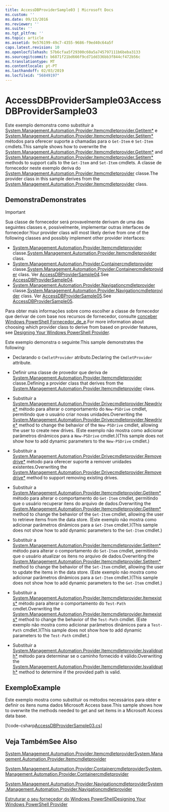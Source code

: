 ```yaml
---
title: AccessDBProviderSample03 | Microsoft Docs
ms.custom: ''
ms.date: 09/13/2016
ms.reviewer: ''
ms.suite: ''
ms.tgt_pltfrm: ''
ms.topic: article
ms.assetid: 9e576199-49c7-4355-9686-f9ed40c64a5f
caps.latest.revision: 10
ms.openlocfilehash: 57b6cfaa5f29300c60a5a745797111b6beba3133
ms.sourcegitcommit: b6871f21bd666f9cd71dd336bb3f844cf472b56c
ms.translationtype: MT
ms.contentlocale: pt-PT
ms.lasthandoff: 02/03/2019
ms.locfileid: "56849197"
---
```

# <a name="accessdbprovidersample03"></a><span data-ttu-id="2935c-102">AccessDBProviderSample03</span><span class="sxs-lookup"><span data-stu-id="2935c-102">AccessDBProviderSample03</span></span>

<span data-ttu-id="2935c-103">Este exemplo demonstra como substituir a [System.Management.Automation.Provider.Itemcmdletprovider.Getitem\*](/dotnet/api/System.Management.Automation.Provider.ItemCmdletProvider.GetItem) e [System.Management.Automation.Provider.Itemcmdletprovider.Setitem\*](/dotnet/api/System.Management.Automation.Provider.ItemCmdletProvider.SetItem) métodos para oferecer suporte a chamadas para o `Get-Item` e `Set-Item` cmdlets.</span><span class="sxs-lookup"><span data-stu-id="2935c-103">This sample shows how to overwrite the [System.Management.Automation.Provider.Itemcmdletprovider.Getitem\*](/dotnet/api/System.Management.Automation.Provider.ItemCmdletProvider.GetItem) and [System.Management.Automation.Provider.Itemcmdletprovider.Setitem\*](/dotnet/api/System.Management.Automation.Provider.ItemCmdletProvider.SetItem) methods to support calls to the `Get-Item` and `Set-Item` cmdlets.</span></span> <span data-ttu-id="2935c-104">A classe de fornecedor neste exemplo deriva do [System.Management.Automation.Provider.Itemcmdletprovider](/dotnet/api/System.Management.Automation.Provider.ItemCmdletProvider) classe.</span><span class="sxs-lookup"><span data-stu-id="2935c-104">The provider class in this sample derives from the [System.Management.Automation.Provider.Itemcmdletprovider](/dotnet/api/System.Management.Automation.Provider.ItemCmdletProvider) class.</span></span>

## <a name="demonstrates"></a><span data-ttu-id="2935c-105">Demonstra</span><span class="sxs-lookup"><span data-stu-id="2935c-105">Demonstrates</span></span>

> [!IMPORTANT]
> <span data-ttu-id="2935c-106">Sua classe de fornecedor será provavelmente derivam de uma das seguintes classes e, possivelmente, implementar outras interfaces de fornecedor:</span><span class="sxs-lookup"><span data-stu-id="2935c-106">Your provider class will most likely derive from one of the following classes and possibly implement other provider interfaces:</span></span>
>
> -   <span data-ttu-id="2935c-107">[System.Management.Automation.Provider.Itemcmdletprovider](/dotnet/api/System.Management.Automation.Provider.ItemCmdletProvider) classe.</span><span class="sxs-lookup"><span data-stu-id="2935c-107">[System.Management.Automation.Provider.Itemcmdletprovider](/dotnet/api/System.Management.Automation.Provider.ItemCmdletProvider) class.</span></span>
> -   <span data-ttu-id="2935c-108">[System.Management.Automation.Provider.Containercmdletprovider](/dotnet/api/System.Management.Automation.Provider.ContainerCmdletProvider) classe.</span><span class="sxs-lookup"><span data-stu-id="2935c-108">[System.Management.Automation.Provider.Containercmdletprovider](/dotnet/api/System.Management.Automation.Provider.ContainerCmdletProvider) class.</span></span> <span data-ttu-id="2935c-109">Ver [AccessDBProviderSample04](./accessdbprovidersample04.md).</span><span class="sxs-lookup"><span data-stu-id="2935c-109">See [AccessDBProviderSample04](./accessdbprovidersample04.md).</span></span>
> -   <span data-ttu-id="2935c-110">[System.Management.Automation.Provider.Navigationcmdletprovider](/dotnet/api/System.Management.Automation.Provider.NavigationCmdletProvider) classe.</span><span class="sxs-lookup"><span data-stu-id="2935c-110">[System.Management.Automation.Provider.Navigationcmdletprovider](/dotnet/api/System.Management.Automation.Provider.NavigationCmdletProvider) class.</span></span> <span data-ttu-id="2935c-111">Ver [AccessDBProviderSample05](./accessdbprovidersample05.md).</span><span class="sxs-lookup"><span data-stu-id="2935c-111">See [AccessDBProviderSample05](./accessdbprovidersample05.md).</span></span>
>
> <span data-ttu-id="2935c-112">Para obter mais informações sobre como escolher a classe de fornecedor que derivar de com base nos recursos de fornecedor, consulte [conceber Windows PowerShell Fornecedor_de_e](./provider-types.md).</span><span class="sxs-lookup"><span data-stu-id="2935c-112">For more information about choosing which provider class to derive from based on provider features, see [Designing Your Windows PowerShell Provider](./provider-types.md).</span></span>

<span data-ttu-id="2935c-113">Este exemplo demonstra o seguinte:</span><span class="sxs-lookup"><span data-stu-id="2935c-113">This sample demonstrates the following:</span></span>

- <span data-ttu-id="2935c-114">Declarando o `CmdletProvider` atributo.</span><span class="sxs-lookup"><span data-stu-id="2935c-114">Declaring the `CmdletProvider` attribute.</span></span>

- <span data-ttu-id="2935c-115">Definir uma classe de provedor que deriva de [System.Management.Automation.Provider.Itemcmdletprovider](/dotnet/api/System.Management.Automation.Provider.ItemCmdletProvider) classe.</span><span class="sxs-lookup"><span data-stu-id="2935c-115">Defining a provider class that derives from the [System.Management.Automation.Provider.Itemcmdletprovider](/dotnet/api/System.Management.Automation.Provider.ItemCmdletProvider) class.</span></span>

- <span data-ttu-id="2935c-116">Substituir a [System.Management.Automation.Provider.Drivecmdletprovider.Newdrive\*](/dotnet/api/System.Management.Automation.Provider.DriveCmdletProvider.NewDrive) método para alterar o comportamento do `New-PSDrive` cmdlet, permitindo que o usuário criar novas unidades.</span><span class="sxs-lookup"><span data-stu-id="2935c-116">Overwriting the [System.Management.Automation.Provider.Drivecmdletprovider.Newdrive\*](/dotnet/api/System.Management.Automation.Provider.DriveCmdletProvider.NewDrive) method to change the behavior of the `New-PSDrive` cmdlet, allowing the user to create new drives.</span></span> <span data-ttu-id="2935c-117">(Este exemplo não mostra como adicionar parâmetros dinâmicos para a `New-PSDrive` cmdlet.)</span><span class="sxs-lookup"><span data-stu-id="2935c-117">(This sample does not show how to add dynamic parameters to the `New-PSDrive` cmdlet.)</span></span>

- <span data-ttu-id="2935c-118">Substituir a [System.Management.Automation.Provider.Drivecmdletprovider.Removedrive\*](/dotnet/api/System.Management.Automation.Provider.DriveCmdletProvider.RemoveDrive) método para oferecer suporte a remover unidades existentes.</span><span class="sxs-lookup"><span data-stu-id="2935c-118">Overwriting the [System.Management.Automation.Provider.Drivecmdletprovider.Removedrive\*](/dotnet/api/System.Management.Automation.Provider.DriveCmdletProvider.RemoveDrive) method to support removing existing drives.</span></span>

- <span data-ttu-id="2935c-119">Substituir a [System.Management.Automation.Provider.Itemcmdletprovider.Getitem\*](/dotnet/api/System.Management.Automation.Provider.ItemCmdletProvider.GetItem) método para alterar o comportamento do `Get-Item` cmdlet, permitindo que o usuário recuperar itens do arquivo de dados.</span><span class="sxs-lookup"><span data-stu-id="2935c-119">Overwriting the [System.Management.Automation.Provider.Itemcmdletprovider.Getitem\*](/dotnet/api/System.Management.Automation.Provider.ItemCmdletProvider.GetItem) method to change the behavior of the `Get-Item` cmdlet, allowing the user to retrieve items from the data store.</span></span> <span data-ttu-id="2935c-120">(Este exemplo não mostra como adicionar parâmetros dinâmicos para a `Get-Item` cmdlet.)</span><span class="sxs-lookup"><span data-stu-id="2935c-120">(This sample does not show how to add dynamic parameters to the `Get-Item` cmdlet.)</span></span>

- <span data-ttu-id="2935c-121">Substituir a [System.Management.Automation.Provider.Itemcmdletprovider.Setitem\*](/dotnet/api/System.Management.Automation.Provider.ItemCmdletProvider.SetItem) método para alterar o comportamento do `Set-Item` cmdlet, permitindo que o usuário atualizar os itens no arquivo de dados.</span><span class="sxs-lookup"><span data-stu-id="2935c-121">Overwriting the [System.Management.Automation.Provider.Itemcmdletprovider.Setitem\*](/dotnet/api/System.Management.Automation.Provider.ItemCmdletProvider.SetItem) method to change the behavior of the `Set-Item` cmdlet, allowing the user to update the items in the data store.</span></span> <span data-ttu-id="2935c-122">(Este exemplo não mostra como adicionar parâmetros dinâmicos para a `Get-Item` cmdlet.)</span><span class="sxs-lookup"><span data-stu-id="2935c-122">(This sample does not show how to add dynamic parameters to the `Get-Item` cmdlet.)</span></span>

- <span data-ttu-id="2935c-123">Substituir a [System.Management.Automation.Provider.Itemcmdletprovider.Itemexists\*](/dotnet/api/System.Management.Automation.Provider.ItemCmdletProvider.ItemExists) método para alterar o comportamento do `Test-Path` cmdlet.</span><span class="sxs-lookup"><span data-stu-id="2935c-123">Overwriting the [System.Management.Automation.Provider.Itemcmdletprovider.Itemexists\*](/dotnet/api/System.Management.Automation.Provider.ItemCmdletProvider.ItemExists) method to change the behavior of the `Test-Path` cmdlet.</span></span> <span data-ttu-id="2935c-124">(Este exemplo não mostra como adicionar parâmetros dinâmicos para a `Test-Path` cmdlet.)</span><span class="sxs-lookup"><span data-stu-id="2935c-124">(This sample does not show how to add dynamic parameters to the `Test-Path` cmdlet.)</span></span>

- <span data-ttu-id="2935c-125">Substituir a [System.Management.Automation.Provider.Itemcmdletprovider.Isvalidpath\*](/dotnet/api/System.Management.Automation.Provider.ItemCmdletProvider.IsValidPath) método para determinar se o caminho fornecido é válido.</span><span class="sxs-lookup"><span data-stu-id="2935c-125">Overwriting the [System.Management.Automation.Provider.Itemcmdletprovider.Isvalidpath\*](/dotnet/api/System.Management.Automation.Provider.ItemCmdletProvider.IsValidPath) method to determine if the provided path is valid.</span></span>

## <a name="example"></a><span data-ttu-id="2935c-126">Exemplo</span><span class="sxs-lookup"><span data-stu-id="2935c-126">Example</span></span>

<span data-ttu-id="2935c-127">Este exemplo mostra como substituir os métodos necessários para obter e definir os itens numa dados Microsoft Access base.</span><span class="sxs-lookup"><span data-stu-id="2935c-127">This sample shows how to overwrite the methods needed to get and set items in a Microsoft Access data base.</span></span>

[!code-csharp[AccessDBProviderSample03.cs](../../powershell-sdk-samples/SDK-2.0/csharp/AccessDBProviderSample06/AccessDBProviderSample06.cs#L11-L976 "AccessDBProviderSample03.cs")]

## <a name="see-also"></a><span data-ttu-id="2935c-128">Veja Também</span><span class="sxs-lookup"><span data-stu-id="2935c-128">See Also</span></span>

[<span data-ttu-id="2935c-129">System.Management.Automation.Provider.Itemcmdletprovider</span><span class="sxs-lookup"><span data-stu-id="2935c-129">System.Management.Automation.Provider.Itemcmdletprovider</span></span>](/dotnet/api/System.Management.Automation.Provider.ItemCmdletProvider)

[<span data-ttu-id="2935c-130">System.Management.Automation.Provider.Containercmdletprovider</span><span class="sxs-lookup"><span data-stu-id="2935c-130">System.Management.Automation.Provider.Containercmdletprovider</span></span>](/dotnet/api/System.Management.Automation.Provider.ContainerCmdletProvider)

[<span data-ttu-id="2935c-131">System.Management.Automation.Provider.Navigationcmdletprovider</span><span class="sxs-lookup"><span data-stu-id="2935c-131">System.Management.Automation.Provider.Navigationcmdletprovider</span></span>](/dotnet/api/System.Management.Automation.Provider.NavigationCmdletProvider)

[<span data-ttu-id="2935c-132">Estruturar o seu fornecedor do Windows PowerShell</span><span class="sxs-lookup"><span data-stu-id="2935c-132">Designing Your Windows PowerShell Provider</span></span>](./provider-types.md)
